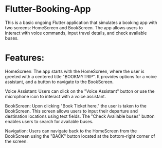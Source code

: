 # Flutter-Booking-App
This is a basic ongoing Flutter application that simulates a booking app with two screens: HomeScreen and BookScreen. The app allows users to interact with voice commands, input travel details, and check available buses.

# Features:
HomeScreen: The app starts with the HomeScreen, where the user is greeted with a centered title "BOOKMYTRIP". It provides options for a voice assistant, and a button to navigate to the BookScreen.

Voice Assistant: Users can click on the "Voice Assistant" button or use the microphone icon to interact with a voice assistant.

BookScreen: Upon clicking "Book Ticket here," the user is taken to the BookScreen. This screen allows users to input their departure and destination locations using text fields. The "Check Available buses" button enables users to search for available buses.

Navigation: Users can navigate back to the HomeScreen from the BookScreen using the "BACK" button located at the bottom-right corner of the screen.
